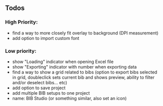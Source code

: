 ## Todos

### High Priority:
- find a way to more closely fit overlay to background (DPI measurement)
- add option to import custom font

### Low priority:
- show "Loading" indicator when opening Excel file
- show "Exporting" indicator with number when exporting data
- find a way to show a grid related to bibs (option to export bibs selected in grid, 
  doubleclick sets current bib and shows preview, ability to filter and/or deselect bibs... etc)
- add option to save project
- add multiple BIB setups to one project
- name: BIB Studio (or something similar, also set an icon)